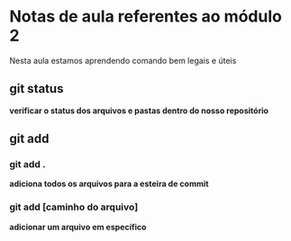 # Notas de aula referentes ao módulo 2

Nesta aula estamos aprendendo comando bem legais e úteis


## git status
**verificar o status dos arquivos e pastas dentro do nosso repositório**

## git add

### git add .

**adiciona todos os arquivos para a esteira de commit**

### git add [caminho do arquivo]

**adicionar um arquivo em específico**